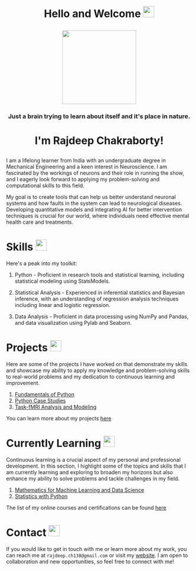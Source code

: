 
<h1>
<p align = "center">
  Hello and Welcome
  <img src="https://media.giphy.com/media/hvRJCLFzcasrR4ia7z/giphy.gif" width="30px"/>
</p>
</h1>

<!-- <h2> -->

</p>

<div id="header" align="center">
  <img src="https://media.giphy.com/media/MB75OzWrpUMOWfBHg0/giphy.gif" width="200"/>
</div>
  <h3>
<p align = "center">
Just a brain trying to learn about itself and it's place in nature.
  </h3>  
<!-- </h2> -->

<!-- <div id="header" align="center">
  <img src="https://media.giphy.com/media/IgLIVXrBcID9cExa6r/giphy.gif" width="200"/>
</div> -->


<h1>
<p align = 'center'>  
  I'm Rajdeep Chakraborty! 
</h1>
</p>

I am a lifelong learner from India with an undergraduate degree in Mechanical Engineering and a keen interest in Neuroscience. I am fascinated by the workings of neurons and their role in running the show, and I eagerly look forward to applying my problem-solving and computational skills to this field.

My goal is to create tools that can help us better understand neuronal systems and how faults in the system can lead to neurological diseases. Developing quantitative models and integrating AI for better intervention techniques is crucial for our world, where individuals need effective mental health care and treatments.

<h1>
  Skills
  <img src="https://media.giphy.com/media/ZeFekqjAmhRKviphQr/giphy.gif" width="30px"/>
  </h1>
  
  Here's a peak into my toolkit:
  
  1. Python - Proficient in research tools and statistical learning, including statistical modeling using StatsModels. 

  2. Statistical Analysis - Experienced in inferential statistics and Bayesian inference, with an understanding of regression analysis techniques including linear and logistic regression.

  3. Data Analysis - Proficient in data processing using NumPy and Pandas, and data visualization using Pylab and Seaborn.

<h1>
  Projects
  <img src="https://media.giphy.com/media/LOtwcbjWL6Pwr2qO8t/giphy.gif" width="30px" />
  </h1>
  
Here are some of the projects I have worked on that demonstrate my skills and showcase my ability to apply my knowledge and problem-solving skills to real-world problems and my dedication to continuous learning and improvement.
  
  1. [Fundamentals of Python](https://raj-ch017.github.io/fundamentals-of-python/intro.html)
  2. [Python Case Studies](https://raj-ch017.github.io/python-case-studies/intro.html)
  3. [Task-fMRI Analysis and Modeling](https://github.com/raj-ch017/nma-project)
 
You can learn more about my projects [here](https://raj-ch017.github.io/project_book/docs/title_page.html)

<h1>
  Currently Learning
  <img src="https://media.giphy.com/media/mrkk6ctjilhoKnFH8d/giphy.gif" width="30px" />
  </h1>
  
  Continuous learning is a crucial aspect of my personal and professional development. In this section, I highlight some of the topics and skills that I am currently learning and exploring to broaden my horizons but also enhance my ability to solve problems and tackle challenges in my field.
  
  1. [Mathematics for Machine Learning and Data Science](https://github.com/raj-ch017/mathematics-for-data-science)
  2. [Statistics with Python](https://github.com/raj-ch017/statistics-with-python)

The list of my online courses and certifications can be found [here](https://raj-ch017.github.io/academic-notebook/)

<h1>
  Contact
  <img src="https://media.giphy.com/media/Kd5t8Q0aUDui9yaf9n/giphy.gif" width="30px" />
  </h1>

If you would like to get in touch with me or learn more about my work, you can reach me at `rajdeep.ch138@gmail.com` or visit my [website](https://raj-ch017.github.io/). I am open to collaboration and new opportunities, so feel free to connect with me!
